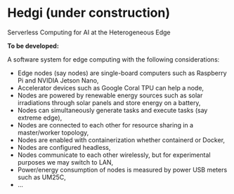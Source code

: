 # Hedgi (under construction)
Serverless Computing for AI at the Heterogeneous Edge

**To be developed:**

A software system for edge computing with the following considerations:
- Edge nodes (say nodes) are single-board computers such as Raspberry Pi and NVIDIA Jetson Nano,
- Accelerator devices such as Google Coral TPU can help a node,
- Nodes are powered by renewable energy sources such as solar irradiations through solar panels and store energy on a battery,
- Nodes can simultaneously generate tasks and execute tasks (say extreme edge),
- Nodes are connected to each other for resource sharing in a master/worker topology,
- Nodes are enabled with containerization whether containerd or Docker,
- Nodes are configured headless,
- Nodes communicate to each other wirelessly, but for experimental purposes we may switch to LAN,
- Power/energy consumption of nodes is measured by power USB meters such as UM25C,
- ...
